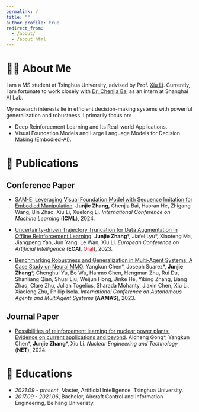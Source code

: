 ```yaml
---
permalink: /
title: ""
author_profile: true
redirect_from: 
  - /about/
  - /about.html
---
```


# 👨‍🎓 About Me
I am a MS student at Tsinghua University, advised by Prof. [Xiu Li](https://scholar.google.com/citations?user=Xrh1OIUAAAAJ&hl=en). Currently, I am fortunate to work closely with [Dr. Chenjia Bai](https://baichenjia.github.io/) as an intern at Shanghai AI Lab.

My research interests lie in efficient decision-making systems with powerful generalization and robustness. I primarily focus on:
* Deep Reinforcement Learning and Its Real-world Applications.
* Visual Foundation Models and Large Language Models for Decision Making (Embodied-AI).

# 📝 Publications 
## Conference Paper
- [SAM-E: Leveraging Visual Foundation Model with Sequence Imitation for Embodied Manipulation](https://sam-embodied.github.io/). **Junjie Zhang**, Chenjia Bai, Haoran He, Zhigang Wang, Bin Zhao, Xiu Li, Xuelong Li. *International Conference on Machine Learning* (**ICML**), 2024.

- [Uncertainty-driven Trajectory Truncation for Data Augmentation in Offline Reinforcement Learning](https://arxiv.org/abs/2304.04660). **Junjie Zhang**\*, Jiafei Lyu\*, Xiaoteng Ma, Jiangpeng Yan, Jun Yang, Le Wan, Xiu Li. *European Conference on Artificial Intelligence* (**ECAI**, <font color="red">Oral</font>), 2023.

- [Benchmarking Robustness and Generalization in Multi-Agent Systems: A Case Study on Neural MMO](https://arxiv.org/abs/2308.15802). Yangkun Chen\*, Joseph Suarez\*, **Junjie Zhang**\*, Chenghui Yu, Bo Wu, Hanmo Chen, Hengman Zhu, Rui Du, Shanliang Qian, Shuai Liu, Weijun Hong, Jinke He, Yibing Zhang, Liang Zhao, Clare Zhu, Julian Togelius, Sharada Mohanty, Jiaxin Chen, Xiu Li, Xiaolong Zhu, Phillip Isola. *International Conference on Autonomous Agents and MultiAgent Systems* (**AAMAS**), 2023.

## Journal Paper
- [Possibilities of reinforcement learning for nuclear power plants: Evidence on current applications and beyond](https://www.sciencedirect.com/science/article/pii/S1738573324000032). Aicheng Gong\*, Yangkun Chen\*, **Junjie Zhang**\*, Xiu Li. *Nuclear Engineering and Technology* (**NET**), 2024.

# 📖 Educations
- *2021.09 - present*, Master, Artificial Intelligence, Tsinghua University.
- *2017.09 - 2021.06*, Bachelor, Aircraft Control and Information Engineering, Beihang Univeristy.